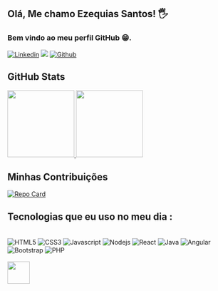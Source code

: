 ##  Olá, Me chamo Ezequias Santos! 🖐️
### Bem vindo ao meu perfil GitHub 😁.

[![Linkedin](https://img.shields.io/badge/LinkedIn-0077B5?style=for-the-badge&logo=linkedin&logoColor=white)](www.linkedin.com/in/ezequias-santos-da-silva-3047522a9)
[![](https://img.shields.io/badge/Discord-7289DA?style=for-the-badge&logo=discord&logoColor=white)](https://discord.com/channels/ezequias#0961)
[![Github](https://img.shields.io/badge/GitHub-000000?style=for-the-badge&logo=Github&logoColor=white)](https://github.com/EzequiasBR)

## GitHub Stats
<div style="display: inline-block">
<a href="https://github.com/EzequiasBR">
 <img height="150em" src="https://github-readme-stats.vercel.app/api?username=EzequiasBR&show_icons=true&theme=dracula">
 <img height="150em" src="https://github-readme-stats.vercel.app/api/top-langs/?username=EzequiasBR&layout=compact&theme=dracula">
</a>
</div>

## Minhas Contribuições
[![Repo Card](https://github-readme-stats.vercel.app/api/pin/?username=EzequiasBR&repo=dio-lab-open-source&bg_color=360766&border_color=000&show_icons=true&icon_color=ff0000&title_color=00ddff&text_color=fff)](https://github.com/EzequiasBR/dio-lab-open-source)

## Tecnologias que eu uso no meu dia :
<div style="display: inline-block"><br/>
<img align="center" alt="HTML5" src="https://img.shields.io/badge/HTML5-E34F26?style=for-the-badge&logo=html5&logoColor=white">
<img align="center" alt="CSS3" src="https://img.shields.io/badge/CSS3-1572B6?style=for-the-badge&logo=css3&logoColor=white">
<img align="center" alt="Javascript" src="https://img.shields.io/badge/JavaScript-F7DF1E?style=for-the-badge&logo=javascript&logoColor=black">
<img align="center" alt="Nodejs" src="https://img.shields.io/badge/Node.js-43853D?style=for-the-badge&logo=node.js&logoColor=white">
<img align="center" alt="React" src="https://img.shields.io/badge/React-20232A?style=for-the-badge&logo=react&logoColor=61DAFB">
<img align="center" alt="Java" src="https://img.shields.io/badge/Java-6f7bb0?style=for-the-badge&logo=java&logoColor=white">
<img align="center" alt="Angular" src="https://img.shields.io/badge/Angular-ff0000?style=for-the-badge&logo=angular&logoColor=white">
<img align="center" alt="Bootstrap" src="https://img.shields.io/badge/Bootstrap-5612a3?style=for-the-badge&logo=Bootstrap&logoColor=white">
<img align="center" alt="PHP" src="https://img.shields.io/badge/PHP-0a0773?style=for-the-badge&logo=PHP&logoColor=white">
</div>
<br/><br/>

<img src="https://upload.wikimedia.org/wikipedia/commons/9/99/Unofficial_JavaScript_logo_2.svg" width="50px">

